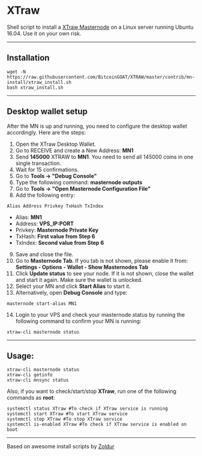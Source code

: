# XTraw
Shell script to install a [XTraw Masternode](https://traw.network) on a Linux server running Ubuntu 16.04. Use it on your own risk.
***

## Installation
```
wget -N https://raw.githubusercontent.com/BitcoinGOAT/XTRAW/master/contrib/mn-install/xtraw_install.sh
bash xtraw_install.sh
```
***

## Desktop wallet setup  

After the MN is up and running, you need to configure the desktop wallet accordingly. Here are the steps:  
1. Open the XTraw Desktop Wallet.  
2. Go to RECEIVE and create a New Address: **MN1**  
3. Send **145000** XTRAW to **MN1**. You need to send all 145000 coins in one single transaction.
4. Wait for 15 confirmations.  
5. Go to **Tools -> "Debug Console"**  
6. Type the following command: **masternode outputs**  
7. Go to  **Tools -> "Open Masternode Configuration File"**
8. Add the following entry:
```
Alias Address Privkey TxHash TxIndex
```
* Alias: **MN1**
* Address: **VPS_IP:PORT**
* Privkey: **Masternode Private Key**
* TxHash: **First value from Step 6**
* TxIndex:  **Second value from Step 6**
9. Save and close the file.
10. Go to **Masternode Tab**. If you tab is not shown, please enable it from: **Settings - Options - Wallet - Show Masternodes Tab**
11. Click **Update status** to see your node. If it is not shown, close the wallet and start it again. Make sure the wallet is unlocked.
12. Select your MN and click **Start Alias** to start it.
13. Alternatively, open **Debug Console** and type:
```
masternode start-alias MN1
```
14. Login to your VPS and check your masternode status by running the following command to confirm your MN is running:
```
xtraw-cli masternode status
```
***

## Usage:
```
xtraw-cli masternode status
xtraw-cli getinfo
xtraw-cli mnsync status
```
Also, if you want to check/start/stop **XTraw**, run one of the following commands as **root**:

```
systemctl status XTraw #To check if XTraw service is running  
systemctl start XTraw #To start XTraw service  
systemctl stop XTraw #To stop XTraw service  
systemctl is-enabled XTraw #To check if XTraw service is enabled on boot  
```  
***

Based on awesome install scripts by [Zoldur](https://github.com/zoldur)
